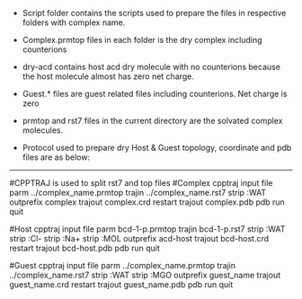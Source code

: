 - Script folder contains the scripts used to prepare the files in respective folders with complex name.
- Complex.prmtop files in each folder is the dry complex including counterions
- dry-acd contains host acd dry molecule with no counterions because the host molecule almost has zero net charge.
- Guest.* files are guest related files including counterions. Net charge is zero
- prmtop and rst7 files in the current directory are the solvated complex molecules.

- Protocol used to prepare dry Host & Guest topology, coordinate and pdb files are as below:
---------------------------------------------------------------------------------------------------------
#CPPTRAJ is used to split rst7 and top files
#Complex cpptraj input file
parm ../complex_name.prmtop
trajin ../complex_name.rst7
strip :WAT outprefix complex
trajout complex.crd restart
trajout complex.pdb pdb
run
quit

#Host cpptraj input file
parm bcd-1-p.prmtop
trajin bcd-1-p.rst7
strip :WAT
strip :Cl-
strip :Na+
strip :MOL outprefix acd-host
trajout bcd-host.crd restart
trajout bcd-host.pdb pdb
run
quit

#Guest cpptraj input file
parm ../complex_name.prmtop
trajin ../complex_name.rst7
strip :WAT
strip :MGO outprefix guest_name
trajout guest_name.crd restart
trajout guest_name.pdb pdb
run
quit



